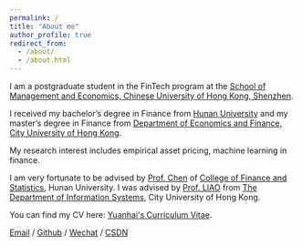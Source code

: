 ```yaml
---
permalink: /
title: "About me"
author_profile: true
redirect_from: 
  - /about/
  - /about.html
---
```

I am a postgraduate student in the FinTech program at the [School of Management and Economics, Chinese University of Hong Kong, Shenzhen](https://sme.cuhk.edu.cn/). 

I received my bachelor’s degree in Finance from [Hunan University](https://www-en.hnu.edu.cn/) and my master’s degree in Finance from [Department of Economics and Finance, City University of Hong Kong](https://www.cb.cityu.edu.hk/ef/).

My research interest includes empirical asset pricing, machine learning in finance.

I am very fortunate to be advised by [Prof. Chen](https://jt.hnu.edu.cn/info/1167/6089.htm) of [College of Finance and Statistics](https://jt.hnu.edu.cn/), Hunan University. I was advised by [Prof. LIAO](https://www.cb.cityu.edu.hk/staff/issliao/) from [The Department of Information Systems](https://www.cb.cityu.edu.hk/is/), City University of Hong Kong.

You can find my CV here: [Yuanhai's Curriculum Vitae](../assets/CV20240720.pdf).

[Email](mailto:yuanhaixiao@link.cuhk.edu.cn) / [Github](https://github.com/yuanhaixiao) / [Wechat](../images/wechat.jpg) / [CSDN](https://blog.csdn.net/weixin_69216577?spm=1000.2115.3001.5343)
